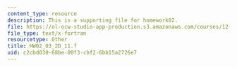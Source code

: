 ```yaml
---
content_type: resource
description: This is a supporting file for homework02.
file: https://ol-ocw-studio-app-production.s3.amazonaws.com/courses/12-010-computational-methods-of-scientific-programming-fall-2011/c2cbd03068be00f3cbf26bb15a2726e7_HW02_03_2D_11.f
file_type: text/x-fortran
resourcetype: Other
title: HW02_03_2D_11.f
uid: c2cbd030-68be-00f3-cbf2-6bb15a2726e7
---
```


